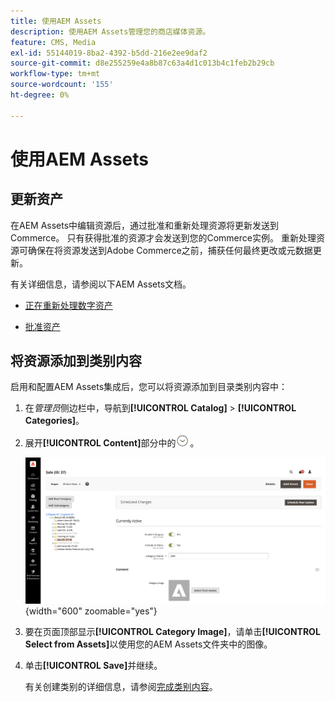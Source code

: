 ```yaml
---
title: 使用AEM Assets
description: 使用AEM Assets管理您的商店媒体资源。
feature: CMS, Media
exl-id: 55144019-8ba2-4392-b5dd-216e2ee9daf2
source-git-commit: d8e255259e4a8b87c63a4d1c013b4c1feb2b29cb
workflow-type: tm+mt
source-wordcount: '155'
ht-degree: 0%

---
```


# 使用AEM Assets

<!--In ACAP-844, this topic was linked to from the Commerce Admin products images and videos when the Assets integration is enabled. If the URL to the topic changes, be sure to add a redirect.-->

## 更新资产

在AEM Assets中编辑资源后，通过批准和重新处理资源将更新发送到Commerce。 只有获得批准的资源才会发送到您的Commerce实例。 重新处理资源可确保在将资源发送到Adobe Commerce之前，捕获任何最终更改或元数据更新。

有关详细信息，请参阅以下AEM Assets文档。

- [正在重新处理数字资产](https://experienceleague.adobe.com/en/docs/experience-manager-cloud-service/content/assets/manage/reprocessing)

- [批准资产](https://experienceleague.adobe.com/en/docs/experience-manager-cloud-service/content/assets/dynamicmedia/dynamic-media-open-apis/approve-assets)

## 将资源添加到类别内容

启用和配置AEM Assets集成后，您可以将资源添加到目录类别内容中：

1. 在&#x200B;_管理员_&#x200B;侧边栏中，导航到&#x200B;**[!UICONTROL Catalog]** > **[!UICONTROL Categories]**。

1. 展开&#x200B;**[!UICONTROL Content]**&#x200B;部分中的![扩展选择器](../assets/icon-display-expand.png)。

   ![类别内容](./assets/aem-assets-manage-categories.png){width="600" zoomable="yes"}

1. 要在页面顶部显示&#x200B;**[!UICONTROL Category Image]**，请单击&#x200B;**[!UICONTROL Select from Assets]**&#x200B;以使用您的AEM Assets文件夹中的图像。

1. 单击&#x200B;**[!UICONTROL Save]**&#x200B;并继续。

   有关创建类别的详细信息，请参阅[完成类别内容](../catalog/category-create.md#step-3-complete-the-category-content)。
